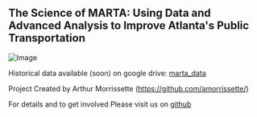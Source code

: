 ## The Science of MARTA: Using Data and Advanced Analysis to Improve Atlanta's Public Transportation

![Image](https://maps.googleapis.com/maps/api/staticmap?center=Atlanta,GA&zoom=10&size=800x400&maptype=roadmap&markers=color:blue&key=AIzaSyBmsxzLLQPlRnn8aM1RvCC-snIeYJneFoU)

Historical data available (soon) on google drive: [marta_data](https://drive.google.com/open?id=1a3J-7wPbHIy34TtpdGQqe3Ew0QnV-u_l)

Project Created by Arthur Morrissette (https://github.com/amorrissette/)

For details and to get involved Please visit us on [github](https://github.com/amorrissette/Marta_ATL/)
